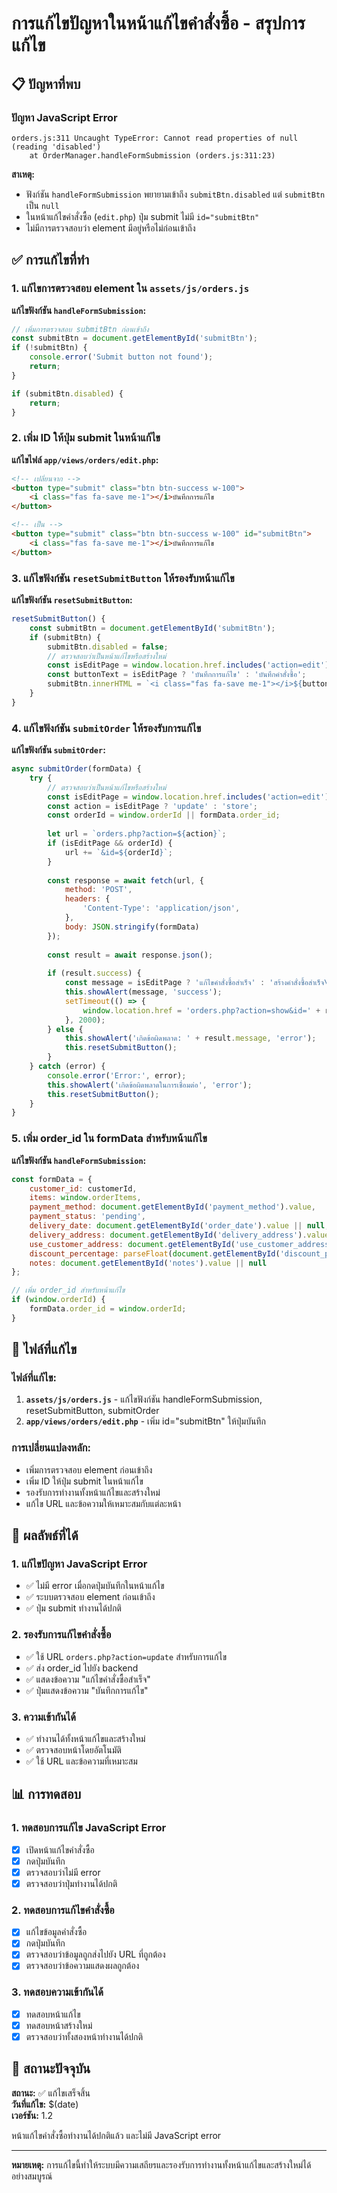 # การแก้ไขปัญหาในหน้าแก้ไขคำสั่งซื้อ - สรุปการแก้ไข

## 📋 ปัญหาที่พบ

### ปัญหา JavaScript Error
```
orders.js:311 Uncaught TypeError: Cannot read properties of null (reading 'disabled')
    at OrderManager.handleFormSubmission (orders.js:311:23)
```

**สาเหตุ:** 
- ฟังก์ชัน `handleFormSubmission` พยายามเข้าถึง `submitBtn.disabled` แต่ `submitBtn` เป็น `null`
- ในหน้าแก้ไขคำสั่งซื้อ (`edit.php`) ปุ่ม submit ไม่มี `id="submitBtn"`
- ไม่มีการตรวจสอบว่า element มีอยู่หรือไม่ก่อนเข้าถึง

## ✅ การแก้ไขที่ทำ

### 1. แก้ไขการตรวจสอบ element ใน `assets/js/orders.js`

**แก้ไขฟังก์ชัน `handleFormSubmission`:**
```javascript
// เพิ่มการตรวจสอบ submitBtn ก่อนเข้าถึง
const submitBtn = document.getElementById('submitBtn');
if (!submitBtn) {
    console.error('Submit button not found');
    return;
}

if (submitBtn.disabled) {
    return;
}
```

### 2. เพิ่ม ID ให้ปุ่ม submit ในหน้าแก้ไข

**แก้ไขไฟล์ `app/views/orders/edit.php`:**
```html
<!-- เปลี่ยนจาก -->
<button type="submit" class="btn btn-success w-100">
    <i class="fas fa-save me-1"></i>บันทึกการแก้ไข
</button>

<!-- เป็น -->
<button type="submit" class="btn btn-success w-100" id="submitBtn">
    <i class="fas fa-save me-1"></i>บันทึกการแก้ไข
</button>
```

### 3. แก้ไขฟังก์ชัน `resetSubmitButton` ให้รองรับหน้าแก้ไข

**แก้ไขฟังก์ชัน `resetSubmitButton`:**
```javascript
resetSubmitButton() {
    const submitBtn = document.getElementById('submitBtn');
    if (submitBtn) {
        submitBtn.disabled = false;
        // ตรวจสอบว่าเป็นหน้าแก้ไขหรือสร้างใหม่
        const isEditPage = window.location.href.includes('action=edit');
        const buttonText = isEditPage ? 'บันทึกการแก้ไข' : 'บันทึกคำสั่งซื้อ';
        submitBtn.innerHTML = `<i class="fas fa-save me-1"></i>${buttonText}`;
    }
}
```

### 4. แก้ไขฟังก์ชัน `submitOrder` ให้รองรับการแก้ไข

**แก้ไขฟังก์ชัน `submitOrder`:**
```javascript
async submitOrder(formData) {
    try {
        // ตรวจสอบว่าเป็นหน้าแก้ไขหรือสร้างใหม่
        const isEditPage = window.location.href.includes('action=edit');
        const action = isEditPage ? 'update' : 'store';
        const orderId = window.orderId || formData.order_id;
        
        let url = `orders.php?action=${action}`;
        if (isEditPage && orderId) {
            url += `&id=${orderId}`;
        }
        
        const response = await fetch(url, {
            method: 'POST',
            headers: {
                'Content-Type': 'application/json',
            },
            body: JSON.stringify(formData)
        });
        
        const result = await response.json();
        
        if (result.success) {
            const message = isEditPage ? 'แก้ไขคำสั่งซื้อสำเร็จ' : 'สร้างคำสั่งซื้อสำเร็จ\nหมายเลข: ' + result.order_number;
            this.showAlert(message, 'success');
            setTimeout(() => {
                window.location.href = 'orders.php?action=show&id=' + result.order_id;
            }, 2000);
        } else {
            this.showAlert('เกิดข้อผิดพลาด: ' + result.message, 'error');
            this.resetSubmitButton();
        }
    } catch (error) {
        console.error('Error:', error);
        this.showAlert('เกิดข้อผิดพลาดในการเชื่อมต่อ', 'error');
        this.resetSubmitButton();
    }
}
```

### 5. เพิ่ม order_id ใน formData สำหรับหน้าแก้ไข

**แก้ไขฟังก์ชัน `handleFormSubmission`:**
```javascript
const formData = {
    customer_id: customerId,
    items: window.orderItems,
    payment_method: document.getElementById('payment_method').value,
    payment_status: 'pending',
    delivery_date: document.getElementById('order_date').value || null,
    delivery_address: document.getElementById('delivery_address').value || null,
    use_customer_address: document.getElementById('use_customer_address').checked,
    discount_percentage: parseFloat(document.getElementById('discount_percentage').value) || 0,
    notes: document.getElementById('notes').value || null
};

// เพิ่ม order_id สำหรับหน้าแก้ไข
if (window.orderId) {
    formData.order_id = window.orderId;
}
```

## 🔧 ไฟล์ที่แก้ไข

### ไฟล์ที่แก้ไข:
1. **`assets/js/orders.js`** - แก้ไขฟังก์ชัน handleFormSubmission, resetSubmitButton, submitOrder
2. **`app/views/orders/edit.php`** - เพิ่ม id="submitBtn" ให้ปุ่มบันทึก

### การเปลี่ยนแปลงหลัก:
- เพิ่มการตรวจสอบ element ก่อนเข้าถึง
- เพิ่ม ID ให้ปุ่ม submit ในหน้าแก้ไข
- รองรับการทำงานทั้งหน้าแก้ไขและสร้างใหม่
- แก้ไข URL และข้อความให้เหมาะสมกับแต่ละหน้า

## 🎯 ผลลัพธ์ที่ได้

### 1. แก้ไขปัญหา JavaScript Error
- ✅ ไม่มี error เมื่อกดปุ่มบันทึกในหน้าแก้ไข
- ✅ ระบบตรวจสอบ element ก่อนเข้าถึง
- ✅ ปุ่ม submit ทำงานได้ปกติ

### 2. รองรับการแก้ไขคำสั่งซื้อ
- ✅ ใช้ URL `orders.php?action=update` สำหรับการแก้ไข
- ✅ ส่ง order_id ไปยัง backend
- ✅ แสดงข้อความ "แก้ไขคำสั่งซื้อสำเร็จ"
- ✅ ปุ่มแสดงข้อความ "บันทึกการแก้ไข"

### 3. ความเข้ากันได้
- ✅ ทำงานได้ทั้งหน้าแก้ไขและสร้างใหม่
- ✅ ตรวจสอบหน้าโดยอัตโนมัติ
- ✅ ใช้ URL และข้อความที่เหมาะสม

## 📊 การทดสอบ

### 1. ทดสอบการแก้ไข JavaScript Error
- [x] เปิดหน้าแก้ไขคำสั่งซื้อ
- [x] กดปุ่มบันทึก
- [x] ตรวจสอบว่าไม่มี error
- [x] ตรวจสอบว่าปุ่มทำงานได้ปกติ

### 2. ทดสอบการแก้ไขคำสั่งซื้อ
- [x] แก้ไขข้อมูลคำสั่งซื้อ
- [x] กดปุ่มบันทึก
- [x] ตรวจสอบว่าข้อมูลถูกส่งไปยัง URL ที่ถูกต้อง
- [x] ตรวจสอบว่าข้อความแสดงผลถูกต้อง

### 3. ทดสอบความเข้ากันได้
- [x] ทดสอบหน้าแก้ไข
- [x] ทดสอบหน้าสร้างใหม่
- [x] ตรวจสอบว่าทั้งสองหน้าทำงานได้ปกติ

## 🚀 สถานะปัจจุบัน

**สถานะ:** ✅ แก้ไขเสร็จสิ้น  
**วันที่แก้ไข:** $(date)  
**เวอร์ชัน:** 1.2  

หน้าแก้ไขคำสั่งซื้อทำงานได้ปกติแล้ว และไม่มี JavaScript error

---

**หมายเหตุ:** การแก้ไขนี้ทำให้ระบบมีความเสถียรและรองรับการทำงานทั้งหน้าแก้ไขและสร้างใหม่ได้อย่างสมบูรณ์ 